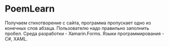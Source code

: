 # PoemLearn
Получаем стихотворение с сайта, программа пропускает одно из конечных слов абзаца. Пользователю надо правильно заполнить пробел.
Среда разработки - Xamarin.Forms.
Языки программирования - C#, XAML.
